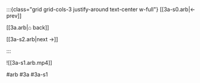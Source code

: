:::{class="grid grid-cols-3 justify-around text-center w-full"}
[[3a-s0.arb|← prev]]

[[3a.arb|⌂ back]]

[[3a-s2.arb|next →]]

:::

![[3a-s1.arb.mp4]]

#arb #3a #3a-s1

